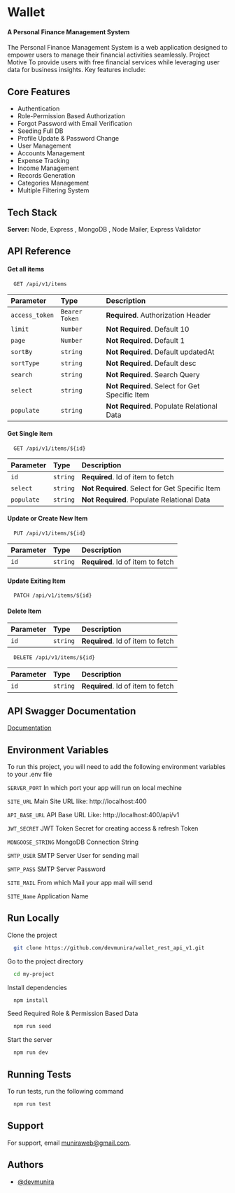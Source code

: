 
# Wallet
#### A Personal Finance Management System

The Personal Finance Management System is a web application designed to empower users to manage their financial activities seamlessly. Project Motive To provide users with free financial services while leveraging user data for business insights. Key features include:


## Core Features

 - Authentication
 - Role-Permission Based Authorization
 - Forgot Password with Email Verification
 - Seeding Full DB
 - Profile Update & Password Change
 - User Management
 - Accounts Management
 - Expense Tracking
 - Income Management
 - Records Generation
 - Categories Management
 - Multiple Filtering System


## Tech Stack

**Server:** Node, Express , MongoDB , Node Mailer, Express Validator


## API Reference

#### Get all items

```http
  GET /api/v1/items
```

| Parameter | Type     | Description                |
| :-------- | :------- | :------------------------- |
| `access_token` | `Bearer Token` | **Required**. Authorization Header |
| `limit` | `Number` | **Not Required**. Default 10 |
| `page` | `Number` | **Not Required**. Default 1 |
| `sortBy` | `string` | **Not Required**. Default updatedAt |
| `sortType` | `string` | **Not Required**. Default desc |
| `search` | `string` | **Not Required**. Search Query |
| `select` | `string` | **Not Required**. Select for Get Specific Item |
| `populate` | `string` | **Not Required**. Populate Relational Data |

#### Get Single item

```http
  GET /api/v1/items/${id}
```

| Parameter | Type     | Description                       |
| :-------- | :------- | :-------------------------------- |
| `id`      | `string` | **Required**. Id of item to fetch |
| `select` | `string` | **Not Required**. Select for Get Specific Item |
| `populate` | `string` | **Not Required**. Populate Relational Data |

#### Update or Create New Item
```http
  PUT /api/v1/items/${id}
```

| Parameter | Type     | Description                       |
| :-------- | :------- | :-------------------------------- |
| `id`      | `string` | **Required**. Id of item to fetch |

#### Update Exiting Item
```http
  PATCH /api/v1/items/${id}
```
#### Delete Item
| Parameter | Type     | Description                       |
| :-------- | :------- | :-------------------------------- |
| `id`      | `string` | **Required**. Id of item to fetch |


```http
  DELETE /api/v1/items/${id}
```

| Parameter | Type     | Description                       |
| :-------- | :------- | :-------------------------------- |
| `id`      | `string` | **Required**. Id of item to fetch |





## API Swagger Documentation

[Documentation](https://app.swaggerhub.com/apis/FSWFOFFICIAL/wallet/1.0.0#/)


## Environment Variables

To run this project, you will need to add the following environment variables to your .env file

`SERVER_PORT` In which port your app will run on local mechine

`SITE_URL` Main Site URL like: http://localhost:400

`API_BASE_URL` API Base URL Like: http://localhost:400/api/v1

`JWT_SECRET` JWT Token Secret for creating access & refresh Token

`MONGOOSE_STRING` MongoDB Connection String 

`SMTP_USER` SMTP Server User for sending mail

`SMTP_PASS` SMTP Server Password

`SITE_MAIL` From which Mail your app mail will send

`SITE_Name` Application Name




## Run Locally

Clone the project

```bash
  git clone https://github.com/devmunira/wallet_rest_api_v1.git
```

Go to the project directory

```bash
  cd my-project
```

Install dependencies

```bash
  npm install
```
Seed Required Role & Permission Based Data

```bash
  npm run seed
```
Start the server

```bash
  npm run dev
```


## Running Tests

To run tests, run the following command

```bash
  npm run test
```


## Support

For support, email muniraweb@gmail.com.


## Authors

- [@devmunira](https://www.github.com/devmunira)

